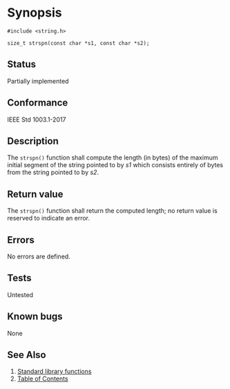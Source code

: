 # Synopsis

`#include <string.h>`

`size_t strspn(const char *s1, const char *s2);`

## Status

Partially implemented

## Conformance

IEEE Std 1003.1-2017

## Description

The `strspn()` function shall compute the length (in bytes) of the maximum initial segment of the string pointed to by
_s1_ which consists entirely of bytes from the string pointed to by _s2_.

## Return value

The `strspn()` function shall return the computed length; no return value is reserved to indicate an error.

## Errors

No errors are defined.

## Tests

Untested

## Known bugs

None

## See Also

1. [Standard library functions](../README.md)
2. [Table of Contents](../../../README.md)
